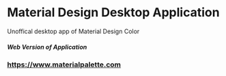 # Material Design Desktop Application

Unoffical desktop app of Material Design Color

##### Web Version of Application 

### https://www.materialpalette.com